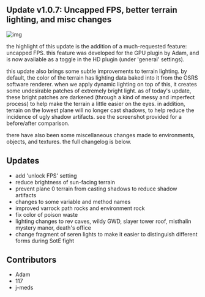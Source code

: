 ## Update v1.0.7: Uncapped FPS, better terrain lighting, and misc changes

![img](https://i.imgur.com/teyVYyl.png)

the highlight of this update is the addition of a much-requested feature: uncapped FPS. this feature was developed for the GPU plugin by Adam, and is now available as a toggle in the HD plugin (under 'general' settings).

this update also brings some subtle improvements to terrain lighting. by default, the color of the terrain has lighting data baked into it from the OSRS software renderer. when we apply dynamic lighting on top of this, it creates some undesirable patches of extremely bright light. as of today's update, these bright patches are darkened (through a kind of messy and imperfect process) to help make the terrain a little easier on the eyes. in addition, terrain on the lowest plane will no longer cast shadows, to help reduce the incidence of ugly shadow artifacts. see the screenshot provided for a before/after comparison.

there have also been some miscellaneous changes made to environments, objects, and textures. the full changelog is below.

## Updates
* add 'unlock FPS' setting
* reduce brightness of sun-facing terrain
* prevent plane 0 terrain from casting shadows to reduce shadow artifacts
* changes to some variable and method names
* improved varrock path rocks and environment rock
* fix color of poison waste
* lighting changes to rev caves, wildy GWD, slayer tower roof, misthalin mystery manor, death's office
* change fragment of seren lights to make it easier to distinguish different forms during SotE fight


## Contributors
* Adam
* 117
* j-meds

